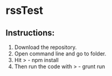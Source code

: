 # rssTest
## Instructions:
1. Download the repository.
2. Open command line and go to folder.
3. Hit > - npm install 
4. Then run the code with > - grunt run

